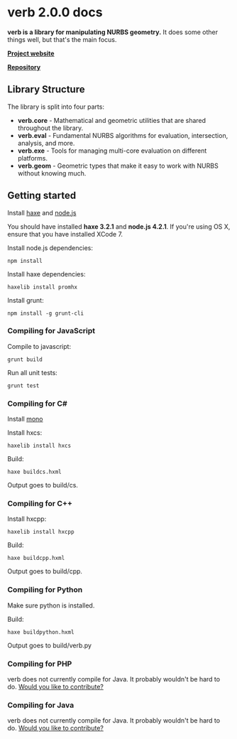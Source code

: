# verb 2.0.0 docs

**verb is a library for manipulating NURBS geometry.** It does some other things well, but that's the main focus.

**[Project website](http://www.verbnurbs.com)**

**[Repository](http://github.com/pboyer/verb)**

## Library Structure

The library is split into four parts:

* **verb.core** - Mathematical and geometric utilities that are shared throughout the library.
* **verb.eval** - Fundamental NURBS algorithms for evaluation, intersection, analysis, and more.
* **verb.exe** - Tools for managing multi-core evaluation on different platforms.
* **verb.geom** - Geometric types that make it easy to work with NURBS without knowing much.

## Getting started


Install <a href="http://haxe.org/">haxe</a> and <a href="http://haxe.org/">node.js</a>

You should have installed **haxe 3.2.1** and **node.js 4.2.1**. If you're using OS X, ensure that you have installed XCode 7.

Install node.js dependencies:

	npm install

Install haxe dependencies:

	haxelib install promhx

Install grunt:

	npm install -g grunt-cli

### Compiling for JavaScript

Compile to javascript:

	grunt build

Run all unit tests:

	grunt test

### Compiling for C&#35;
 
Install [mono](http://www.mono-project.com/docs/getting-started/install/)

Install hxcs:

    haxelib install hxcs
    
Build:

    haxe buildcs.hxml
    
Output goes to build/cs.

### Compiling for C++

Install hxcpp:

    haxelib install hxcpp
    
Build:

    haxe buildcpp.hxml

Output goes to build/cpp. 

### Compiling for Python

Make sure python is installed.

Build:

    haxe buildpython.hxml
    
Output goes to build/verb.py

### Compiling for PHP

verb does not currently compile for Java. It probably wouldn't be hard to do. [Would you like to contribute?](http://github.com/pboyer/verb)
    

### Compiling for Java

verb does not currently compile for Java. It probably wouldn't be hard to do. [Would you like to contribute?](http://github.com/pboyer/verb)
    
